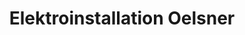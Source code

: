 ---
title: "Elektroinstallation Oelsner"
url: /lucka/elektroinstallation-oelsner/
shop: Elektrisch
---